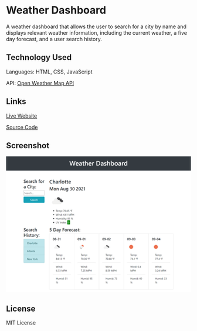 # Weather Dashboard

A weather dashboard that allows the user to search for a city by name and displays relevant weather information, including the current weather, a five day forecast, and a user search history.

## Technology Used

Languages: HTML, CSS, JavaScript

API: [Open Weather Map API](https://openweathermap.org/api)

## Links

[Live Website](https://kerilp.github.io/weather-dashboard-exercise/)

[Source Code](https://github.com/kerilp/weather-dashboard-exercise)

## Screenshot

![Screenshot](./assets/images/screenshot.png)

## License

MIT License
